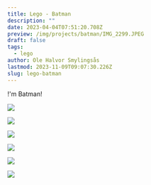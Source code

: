 ```yaml
---
title: Lego - Batman
description: ""
date: 2023-04-04T07:51:20.708Z
preview: /img/projects/batman/IMG_2299.JPEG
draft: false
tags:
  - lego
author: Ole Halvor Smylingsås
lastmod: 2023-11-09T09:07:30.226Z
slug: lego-batman
---
```

<!--more-->

!'m Batman!

![](/img/projects/batman/IMG_2299.JPEG)

![](/img/projects/batman/IMG_2302.JPEG)

![](/img/projects/batman/IMG_2303.JPEG)

![](/img/projects/batman/IMG_2304.JPEG)

![](/img/projects/batman/IMG_2306.JPEG)

![](/img/projects/batman/IMG_2307.JPEG)